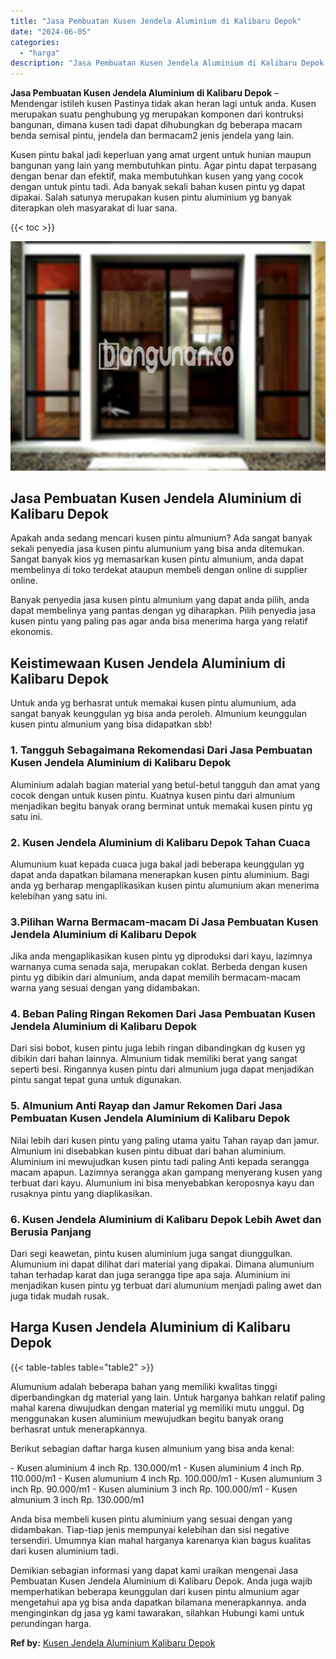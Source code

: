 ```yaml
---
title: "Jasa Pembuatan Kusen Jendela Aluminium di Kalibaru Depok"
date: "2024-06-05"
categories: 
  - "harga"
description: "Jasa Pembuatan Kusen Jendela Aluminium di Kalibaru Depok. Demikian sebagian informasi yang dapat kami uraikan mengenai Jasa Pembuatan Kusen Jendela Aluminium..."
---
```


**Jasa Pembuatan Kusen Jendela Aluminium di Kalibaru Depok** – Mendengar istileh kusen Pastinya tidak akan heran lagi untuk anda. Kusen merupakan suatu penghubung yg merupakan komponen dari kontruksi bangunan, dimana kusen tadi dapat dihubungkan dg beberapa macam benda semisal pintu, jendela dan bermacam2 jenis jendela yang lain.

Kusen pintu bakal jadi keperluan yang amat urgent untuk hunian maupun bangunan yang lain yang membutuhkan pintu. Agar pintu dapat terpasang dengan benar dan efektif, maka membutuhkan kusen yang yang cocok dengan untuk pintu tadi. Ada banyak sekali bahan kusen pintu yg dapat dipakai. Salah satunya merupakan kusen pintu aluminium yg banyak diterapkan oleh masyarakat di luar sana.

{{< toc >}}

![Jasa Pembuatan Kusen Jendela Aluminium di Kalibaru Depok](/images/harga-kusen-jendela-alumunium-32.png)

## Jasa Pembuatan Kusen Jendela Aluminium di Kalibaru Depok

Apakah anda sedang mencari kusen pintu almunium? Ada sangat banyak sekali penyedia jasa kusen pintu alumunium yang bisa anda ditemukan. Sangat banyak kios yg memasarkan kusen pintu almunium, anda dapat membelinya di toko terdekat ataupun membeli dengan online di supplier online.

Banyak penyedia jasa kusen pintu almunium yang dapat anda pilih, anda dapat membelinya yang pantas dengan yg diharapkan. Pilih penyedia jasa kusen pintu yang paling pas agar anda bisa menerima harga yang relatif ekonomis.

## Keistimewaan Kusen Jendela Aluminium di Kalibaru Depok

Untuk anda yg berhasrat untuk memakai kusen pintu alumunium, ada sangat banyak keunggulan yg bisa anda peroleh. Almunium keunggulan kusen pintu almunium yang bisa didapatkan sbb!

### 1\. Tangguh Sebagaimana Rekomendasi Dari Jasa Pembuatan Kusen Jendela Aluminium di Kalibaru Depok

Aluminium adalah bagian material yang betul-betul tangguh dan amat yang cocok dengan untuk kusen pintu. Kuatnya kusen pintu dari almunium menjadikan begitu banyak orang berminat untuk memakai kusen pintu yg satu ini.

### 2\. Kusen Jendela Aluminium di Kalibaru Depok Tahan Cuaca

Alumunium kuat kepada cuaca juga bakal jadi beberapa keunggulan yg dapat anda dapatkan bilamana menerapkan kusen pintu aluminium. Bagi anda yg berharap mengaplikasikan kusen pintu alumunium akan menerima kelebihan yang satu ini.

### 3.Pilihan Warna Bermacam-macam Di Jasa Pembuatan Kusen Jendela Aluminium di Kalibaru Depok

Jika anda mengaplikasikan kusen pintu yg diproduksi dari kayu, lazimnya warnanya cuma senada saja, merupakan coklat. Berbeda dengan kusen pintu yg dibikin dari almunium, anda dapat memilih bermacam-macam warna yang sesuai dengan yang didambakan.

### 4\. Beban Paling Ringan Rekomen Dari Jasa Pembuatan Kusen Jendela Aluminium di Kalibaru Depok

Dari sisi bobot, kusen pintu juga lebih ringan dibandingkan dg kusen yg dibikin dari bahan lainnya. Almunium tidak memiliki berat yang sangat seperti besi. Ringannya kusen pintu dari almunium juga dapat menjadikan pintu sangat tepat guna untuk digunakan.

### 5\. Almunium Anti Rayap dan Jamur Rekomen Dari Jasa Pembuatan Kusen Jendela Aluminium di Kalibaru Depok

Nilai lebih dari kusen pintu yang paling utama yaitu Tahan rayap dan jamur. Almunium ini disebabkan kusen pintu dibuat dari bahan aluminium. Aluminium ini mewujudkan kusen pintu tadi paling Anti kepada serangga macam apapun. Lazimnya serangga akan gampang menyerang kusen yang terbuat dari kayu. Alumunium ini bisa menyebabkan keroposnya kayu dan rusaknya pintu yang diaplikasikan.

### 6\. Kusen Jendela Aluminium di Kalibaru Depok Lebih Awet dan Berusia Panjang

Dari segi keawetan, pintu kusen aluminium juga sangat diunggulkan. Alumunium ini dapat dilihat dari material yang dipakai. Dimana alumunium tahan terhadap karat dan juga serangga tipe apa saja. Aluminium ini menjadikan kusen pintu yg terbuat dari alumunium menjadi paling awet dan juga tidak mudah rusak.

## Harga Kusen Jendela Aluminium di Kalibaru Depok

{{< table-tables table="table2" >}}

Alumunium adalah beberapa bahan yang memiliki kwalitas tinggi diperbandingkan dg material yang lain. Untuk harganya bahkan relatif paling mahal karena diwujudkan dengan material yg memiliki mutu unggul. Dg menggunakan kusen aluminium mewujudkan begitu banyak orang berhasrat untuk menerapkannya.

Berikut sebagian daftar harga kusen almunium yang bisa anda kenal:

\- Kusen aluminium 4 inch Rp. 130.000/m1 - Kusen aluminium 4 inch Rp. 110.000/m1 - Kusen alumunium 4 inch Rp. 100.000/m1 - Kusen alumunium 3 inch Rp. 90.000/m1 - Kusen aluminium 3 inch Rp. 100.000/m1 - Kusen almunium 3 inch Rp. 130.000/m1

Anda bisa membeli kusen pintu aluminium yang sesuai dengan yang didambakan. Tiap-tiap jenis mempunyai kelebihan dan sisi negative tersendiri. Umumnya kian mahal harganya karenanya kian bagus kualitas dari kusen aluminium tadi.

Demikian sebagian informasi yang dapat kami uraikan mengenai Jasa Pembuatan Kusen Jendela Aluminium di Kalibaru Depok. Anda juga wajib memperhatikan beberapa keunggulan dari kusen pintu almunium agar mengetahui apa yg bisa anda dapatkan bilamana menerapkannya. anda menginginkan dg jasa yg kami tawarakan, silahkan Hubungi kami untuk perundingan harga.

**Ref by:** [Kusen Jendela Aluminium Kalibaru Depok](https://id.wikipedia.org/wiki/Kusen)
